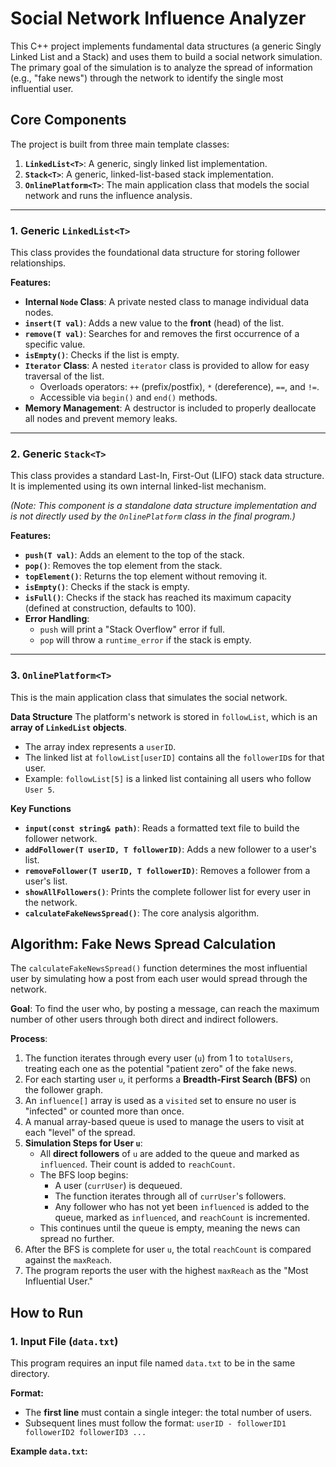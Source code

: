 # Social Network Influence Analyzer

This C++ project implements fundamental data structures (a generic Singly Linked List and a Stack) and uses them to build a social network simulation. The primary goal of the simulation is to analyze the spread of information (e.g., "fake news") through the network to identify the single most influential user.

## Core Components

The project is built from three main template classes:

1.  **`LinkedList<T>`**: A generic, singly linked list implementation.
2.  **`Stack<T>`**: A generic, linked-list-based stack implementation.
3.  **`OnlinePlatform<T>`**: The main application class that models the social network and runs the influence analysis.

---

### 1. Generic `LinkedList<T>`

This class provides the foundational data structure for storing follower relationships.

**Features:**
* **Internal `Node` Class**: A private nested class to manage individual data nodes.
* **`insert(T val)`**: Adds a new value to the **front** (head) of the list.
* **`remove(T val)`**: Searches for and removes the first occurrence of a specific value.
* **`isEmpty()`**: Checks if the list is empty.
* **`Iterator` Class**: A nested `iterator` class is provided to allow for easy traversal of the list.
    * Overloads operators: `++` (prefix/postfix), `*` (dereference), `==`, and `!=`.
    * Accessible via `begin()` and `end()` methods.
* **Memory Management**: A destructor is included to properly deallocate all nodes and prevent memory leaks.

---

### 2. Generic `Stack<T>`

This class provides a standard Last-In, First-Out (LIFO) stack data structure. It is implemented using its own internal linked-list mechanism.

*(Note: This component is a standalone data structure implementation and is not directly used by the `OnlinePlatform` class in the final program.)*

**Features:**
* **`push(T val)`**: Adds an element to the top of the stack.
* **`pop()`**: Removes the top element from the stack.
* **`topElement()`**: Returns the top element without removing it.
* **`isEmpty()`**: Checks if the stack is empty.
* **`isFull()`**: Checks if the stack has reached its maximum capacity (defined at construction, defaults to 100).
* **Error Handling**:
    * `push` will print a "Stack Overflow" error if full.
    * `pop` will throw a `runtime_error` if the stack is empty.

---

### 3. `OnlinePlatform<T>`

This is the main application class that simulates the social network.

**Data Structure**
The platform's network is stored in `followList`, which is an **array of `LinkedList` objects**.
* The array index represents a `userID`.
* The linked list at `followList[userID]` contains all the `followerID`s for that user.
* Example: `followList[5]` is a linked list containing all users who follow `User 5`.

**Key Functions**
* **`input(const string& path)`**: Reads a formatted text file to build the follower network.
* **`addFollower(T userID, T followerID)`**: Adds a new follower to a user's list.
* **`removeFollower(T userID, T followerID)`**: Removes a follower from a user's list.
* **`showAllFollowers()`**: Prints the complete follower list for every user in the network.
* **`calculateFakeNewsSpread()`**: The core analysis algorithm.

## Algorithm: Fake News Spread Calculation

The `calculateFakeNewsSpread()` function determines the most influential user by simulating how a post from each user would spread through the network.

**Goal**: To find the user who, by posting a message, can reach the maximum number of other users through both direct and indirect followers.

**Process**:
1.  The function iterates through every user (`u`) from 1 to `totalUsers`, treating each one as the potential "patient zero" of the fake news.
2.  For each starting user `u`, it performs a **Breadth-First Search (BFS)** on the follower graph.
3.  An `influence[]` array is used as a `visited` set to ensure no user is "infected" or counted more than once.
4.  A manual array-based queue is used to manage the users to visit at each "level" of the spread.
5.  **Simulation Steps for User `u`**:
    * All **direct followers** of `u` are added to the queue and marked as `influenced`. Their count is added to `reachCount`.
    * The BFS loop begins:
        * A user (`currUser`) is dequeued.
        * The function iterates through all of `currUser`'s followers.
        * Any follower who has not yet been `influenced` is added to the queue, marked as `influenced`, and `reachCount` is incremented.
    * This continues until the queue is empty, meaning the news can spread no further.
6.  After the BFS is complete for user `u`, the total `reachCount` is compared against the `maxReach`.
7.  The program reports the user with the highest `maxReach` as the "Most Influential User."

## How to Run

### 1. Input File (`data.txt`)

This program requires an input file named `data.txt` to be in the same directory.

**Format:**
* The **first line** must contain a single integer: the total number of users.
* Subsequent lines must follow the format: `userID - followerID1 followerID2 followerID3 ...`

**Example `data.txt`:**
